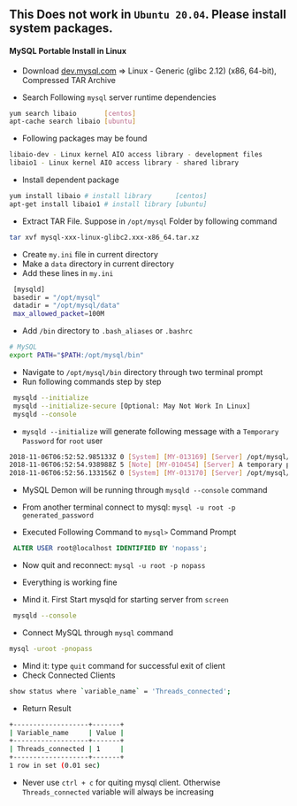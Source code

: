 
## This Does not work in `Ubuntu 20.04`. Please install system packages.
#### MySQL Portable Install in Linux

* Download [dev.mysql.com](https://dev.mysql.com/downloads/mysql/) => Linux - Generic (glibc 2.12) (x86, 64-bit), Compressed TAR Archive

* Search Following ` mysql ` server runtime dependencies
```sh
yum search libaio       [centos]
apt-cache search libaio [ubuntu]
```

* Following packages may be found
```sh
libaio-dev - Linux kernel AIO access library - development files
libaio1 - Linux kernel AIO access library - shared library
```

* Install dependent package
```sh
yum install libaio # install library      [centos]
apt-get install libaio1 # install library [ubuntu] 
``` 

* Extract TAR File. Suppose in ` /opt/mysql ` Folder by following command
```sh
tar xvf mysql-xxx-linux-glibc2.xxx-x86_64.tar.xz 
```

* Create ` my.ini ` file in current directory
* Make a ` data ` directory in current directory
* Add these lines in ` my.ini `
```sh
 [mysqld]
 basedir = "/opt/mysql"
 datadir = "/opt/mysql/data"
 max_allowed_packet=100M
```
* Add ` /bin ` directory to ` .bash_aliases ` or ` .bashrc `
```sh
# MySQL
export PATH="$PATH:/opt/mysql/bin"
```
* Navigate to ` /opt/mysql/bin ` directory through two terminal prompt
* Run following commands step by step
```sh
 mysqld --initialize
 mysqld --initialize-secure [Optional: May Not Work In Linux]
 mysqld --console
```

* ` mysqld --initialize ` will generate following message with a ` Temporary Password ` for ` root ` user
```sh
2018-11-06T06:52:52.985133Z 0 [System] [MY-013169] [Server] /opt/mysql/bin/mysqld (mysqld 8.0.13) initializing of server in progress as process 25696
2018-11-06T06:52:54.938988Z 5 [Note] [MY-010454] [Server] A temporary password is generated for root@localhost: ig=gVyd-I4ZH
2018-11-06T06:52:56.133156Z 0 [System] [MY-013170] [Server] /opt/mysql/bin/mysqld (mysqld 8.0.13) initializing of server has completed
```
* MySQL Demon will be running through ` mysqld --console ` command
* From another terminal connect to mysql: ` mysql -u root -p generated_password `

* Executed Following Command to `mysql>` Command Prompt
```sql
 ALTER USER root@localhost IDENTIFIED BY 'nopass';
```
* Now quit and reconnect: ` mysql -u root -p nopass `
* Everything is working fine

* Mind it. First Start mysqld for starting server from ` screen `
```sh
 mysqld --console
```
* Connect MySQL through ` mysql ` command
```sh
mysql -uroot -pnopass
```
* Mind it: type ` quit ` command for successful exit of client
* Check Connected Clients
```sh
show status where `variable_name` = 'Threads_connected';
```
* Return Result
```sh
+-------------------+-------+
| Variable_name     | Value |
+-------------------+-------+
| Threads_connected | 1     |
+-------------------+-------+
1 row in set (0.01 sec)
```
* Never use ` ctrl + c ` for quiting mysql client. Otherwise ` Threads_connected ` variable will always be increasing 
